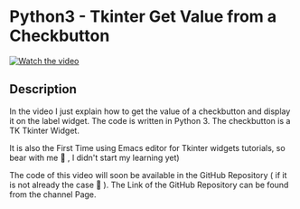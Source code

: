 # Python3 - Tkinter Get Value from a Checkbutton

[![Watch the video](https://img.youtube.com/vi/VUTqh8c32_c/hqdefault.jpg)](https://youtu.be/VUTqh8c32_c)

## Description

  

In the video I just explain how to get the value of a checkbutton and display it on the label widget. The code is written in Python 3. The checkbutton is a TK Tkinter Widget.

It is also the First Time using Emacs editor for Tkinter widgets tutorials, so bear with me 🙂 , I didn't start my learning yet)

The code of this video will soon be available in the GitHub Repository ( if it is not already the case 🙂 ). The Link of the GitHub Repository can be found from the channel Page.

